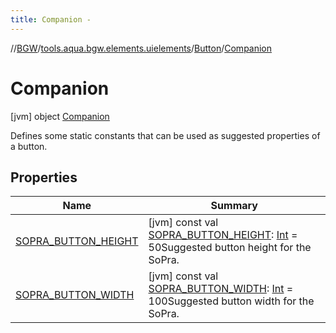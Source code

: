 ```yaml
---
title: Companion -
---
```

//[BGW](../../../../index.md)/[tools.aqua.bgw.elements.uielements](../../index.md)/[Button](../index.md)/[Companion](index.md)



# Companion  
 [jvm] object [Companion](index.md)

Defines some static constants that can be used as suggested properties of a button.

   


## Properties  
  
|  Name |  Summary | 
|---|---|
| <a name="tools.aqua.bgw.elements.uielements/Button.Companion/SOPRA_BUTTON_HEIGHT/#/PointingToDeclaration/"></a>[SOPRA_BUTTON_HEIGHT](-s-o-p-r-a_-b-u-t-t-o-n_-h-e-i-g-h-t.md)| <a name="tools.aqua.bgw.elements.uielements/Button.Companion/SOPRA_BUTTON_HEIGHT/#/PointingToDeclaration/"></a> [jvm] const val [SOPRA_BUTTON_HEIGHT](-s-o-p-r-a_-b-u-t-t-o-n_-h-e-i-g-h-t.md): [Int](https://kotlinlang.org/api/latest/jvm/stdlib/kotlin/-int/index.html) = 50Suggested button height for the SoPra.   <br>|
| <a name="tools.aqua.bgw.elements.uielements/Button.Companion/SOPRA_BUTTON_WIDTH/#/PointingToDeclaration/"></a>[SOPRA_BUTTON_WIDTH](-s-o-p-r-a_-b-u-t-t-o-n_-w-i-d-t-h.md)| <a name="tools.aqua.bgw.elements.uielements/Button.Companion/SOPRA_BUTTON_WIDTH/#/PointingToDeclaration/"></a> [jvm] const val [SOPRA_BUTTON_WIDTH](-s-o-p-r-a_-b-u-t-t-o-n_-w-i-d-t-h.md): [Int](https://kotlinlang.org/api/latest/jvm/stdlib/kotlin/-int/index.html) = 100Suggested button width for the SoPra.   <br>|

